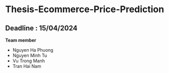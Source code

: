 # Thesis-Ecommerce-Price-Prediction
  
## Deadline : 15/04/2024

  **Team member**
   * Nguyen Ha Phuong
   * Nguyen Minh Tu
   * Vu Trong Manh
   * Tran Hai Nam
